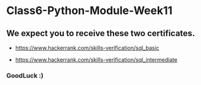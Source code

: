# Class6-Python-Module-Week11


## We expect you to receive these two certificates.

- https://www.hackerrank.com/skills-verification/sql_basic

- https://www.hackerrank.com/skills-verification/sql_intermediate

### GoodLuck :)
